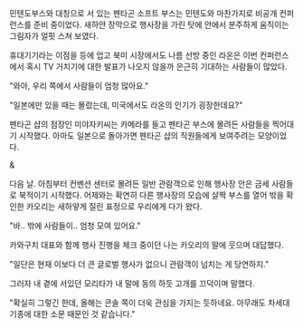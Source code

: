 민텐도부스와 대칭으로 서 있는 펜타곤 소프트 부스는 민텐도와 마찬가지로 비공개 컨퍼런스를 준비 중이었다. 새하얀 장막으로 행사장을 가린 탓에 안에서 분주하게 움직이는 그림자가 얼핏 스쳐 보였다. 

휴대기기라는 이점을 등에 업고 북미 시장에서도 나름 선방 중인 라온은 이번 컨퍼런스에서 혹시 TV 거치기에 대한 발표가 나오지 않을까 은근히 기대하는 사람들이 많았다. 

"와아, 우리 쪽에서 사람들이 엄청 많아요." 

"일본에만 있을 때는 몰랐는데, 미국에서도 라온의 인기가 굉장한데요?" 

펜타곤 샵의 점장인 미야자키씨는 카메라를 들고 펜타곤 부스에 몰려든 사람들을 찍어대기 시작했다. 
아마도 일본으로 돌아가면 펜타곤 샵의 직원들에게 보여주려는 모양이었다. 

& 

다음 날. 
아침부터 컨벤션 센터로 몰려든 일반 관람객으로 인해 행사장 안은 금세 사람들로 북적이기 시작했다. 
어제와는 확연히 다른 행사장의 모습에 살짝 부스를 열어 밖을 확인한 카오리는 새하얗게 질린 표정으로 우리에게 다가 왔다. 

"바.. 밖에 사람들이.. 엄청 모여 있어요." 

카와구치 대표와 함께 행사 진행을 체크 중이던 나는 카오리의 말에 웃으며 대답했다. 

"일단은 현재 이보다 더 큰 글로벌 행사가 없으니 관람객이 넘치는 게 당연하지." 

그러자 내 곁에 서있던 모리타가 내 말에 동의 하듯 고개를 끄덕이며 말했다. 

"확실히 그렇긴 한데, 올해는 콘솔 쪽이 더욱 관심을 가지는 듯하네요. 아무래도 차세대 기종에 대한 소문 때문인 것 같습니다." 